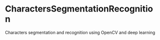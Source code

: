 # CharactersSegmentationRecognition
Characters segmentation and recognition using OpenCV and deep learning
